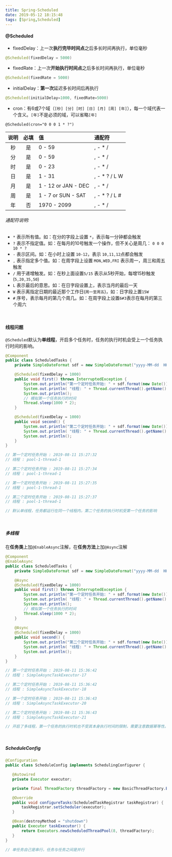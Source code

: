 ```yaml
---
title: Spring-Scheduled
date: 2019-05-12 18:15:48
tags: [Spring,Scheduled]
---
```


#### @Scheduled

- fixedDelay：上一次**执行完毕时间点**之后多长时间再执行，单位毫秒

```java
@Scheduled(fixedDelay = 5000)
```



- fixedRate：上一次**开始执行时间点**之后多长时间再执行，单位毫秒

```java
@Scheduled(fixedRate = 5000)
```



- initialDelay：**第一次**延迟多长时间后再执行

```java
@Scheduled(initialDelay=1000, fixedRate=5000) 
```

<!--more-->



- cron：有6或7个域（`[秒] [分] [时] [日] [月] [周] [年]`），每一个域代表一个含义。`[年]`不是必须的域，可以省略`[年]` 

```
@Scheduled(cron="0 0 0 1 * ?")
```

| 说明 | 必填 | 值                  | 通配符              |
| :--: | :--: | :------------------ | :------------------ |
|  秒  |  是  | 0 - 59              | ,  -  *  /          |
|  分  |  是  | 0 - 59              | ,  -  *  /          |
|  时  |  是  | 0 - 23              | ,  -  *  /          |
|  日  |  是  | 1 - 31              | ,  -  *  ?  /  L  W |
|  月  |  是  | 1 - 12 or JAN - DEC | ,  -  *  /          |
|  周  |  是  | 1 - 7  or SUN - SAT | ,  -  *  ?  /  L  # |
|  年  |  否  | 1970 - 2099         | ,  -  *  /          |

###### 通配符说明:

-  `*` 表示所有值。如：在分的字段上设置 `*`，表示每一分钟都会触发
-  `?` 表示不指定值。如：在每月的10号触发一个操作，但不关心是周几： `0 0 0 10 * ?`
-  `-` 表示区间。如：在小时上设置 `10-12`，表示 `10,11,12`点都会触发
-  `,` 表示指定多个值。如：在周字段上设置 `MON,WED,FRI` 表示周一，周三和周五触发
-  `/` 用于递增触发。如：在秒上面设置`5/15` 表示从5秒开始，每增15秒触发(`5,20,35,50`)
-  `L` 表示最后的意思。如：在日字段设置上，表示当月的最后一天
-  `W` 表示离指定日期的最近那个工作日(`周一至周五`)，如：日字段上置`15W`
-  `#` 序号，表示每月的第几个周几。如：在周字段上设置`6#3`表示在每月的第三个周六

<br/>



#### 线程问题

`@Scheduled`默认为**单线程**，开启多个任务时，任务的执行时机会受上一个任务执行时间的影响。

```java
@Component
public class ScheduledTasks {
    private SimpleDateFormat sdf = new SimpleDateFormat("yyyy-MM-dd  HH:mm:ss");

    @Scheduled(fixedDelay = 1000)
    public void first() throws InterruptedException {
        System.out.println("第一个定时任务开始: " + sdf.format(new Date()));
        System.out.println( "线程: " + Thread.currentThread().getName());
        System.out.println();
        // 模拟第一个任务执行的时间
        Thread.sleep(1000 * 2); 
    }

    @Scheduled(fixedDelay = 1000)
    public void second() {
        System.out.println("第二个定时任务开始: " + sdf.format(new Date()));
        System.out.println( "线程: " + Thread.currentThread().getName());
        System.out.println();
    }
}

// 第一个定时任务开始 : 2019-08-11 15:27:32
// 线程 : pool-1-thread-1

// 第二个定时任务开始 : 2019-08-11 15:27:34
// 线程 : pool-1-thread-1

// 第一个定时任务开始 : 2019-08-11 15:27:35
// 线程 : pool-1-thread-1

// 第二个定时任务开始 : 2019-08-11 15:27:37
// 线程 : pool-1-thread-1

// 默认单线程，任务都运行在同一个线程内，第二个任务的执行时机受第一个任务的影响
```

<br/>



##### 多线程

在**任务类**上加`@EnableAsync`注解，在**任务方法**上加`@Async`注解

```java
@Component
@EnableAsync
public class ScheduledTasks {
    private SimpleDateFormat sdf = new SimpleDateFormat("yyyy-MM-dd  HH:mm:ss");

    @Async
    @Scheduled(fixedDelay = 1000)
    public void first() throws InterruptedException {
        System.out.println("第一个定时任务开始: " + sdf.format(new Date()));
        System.out.println( "线程: " + Thread.currentThread().getName());
        System.out.println();
        // 模拟第一个任务执行的时间
        Thread.sleep(1000 * 2); 
    }
    
    @Async
    @Scheduled(fixedDelay = 1000)
    public void second() {
        System.out.println("第二个定时任务开始: " + sdf.format(new Date()));
        System.out.println( "线程: " + Thread.currentThread().getName());
        System.out.println();
    }
}

// 第一个定时任务开始 : 2019-08-11 15:36:42
// 线程 : SimpleAsyncTaskExecutor-17

// 第二个定时任务开始 : 2019-08-11 15:36:42
// 线程 : SimpleAsyncTaskExecutor-18

// 第一个定时任务开始 : 2019-08-11 15:36:43
// 线程 : SimpleAsyncTaskExecutor-20

// 第二个定时任务开始 : 2019-08-11 15:36:43
// 线程 : SimpleAsyncTaskExecutor-21

// 开启了多线程，第一个任务的执行时机也不受其本身执行时间的限制，需要注意数据幂等性。
```

<br/>



##### ScheduleConfig

```java
@Configuration
public class ScheduleConfig implements SchedulingConfigurer {

   @Autowired
   private Executor executor;

   private final ThreadFactory threadFactory = new BasicThreadFactory.Builder().namingPattern("epsm-scheduled-task-%d").build();

   @Override
   public void configureTasks(ScheduledTaskRegistrar taskRegistrar) {
       taskRegistrar.setScheduler(executor);
   }

   @Bean(destroyMethod = "shutdown")
   public Executor taskExecutor() {
       return Executors.newScheduledThreadPool(8, threadFactory);
   }
}

// 单任务自己是串行，任务与任务之间是并行
```